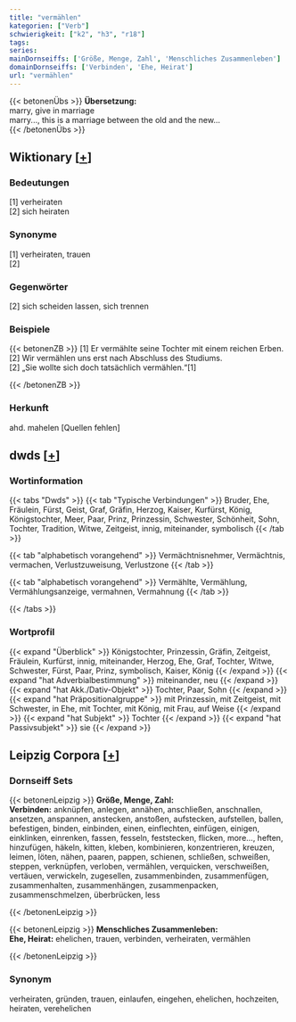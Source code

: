 ```yaml
---
title: "vermählen"
kategorien: ["Verb"]
schwierigkeit: ["k2", "h3", "r18"]
tags:
series:
mainDornseiffs: ['Größe, Menge, Zahl', 'Menschliches Zusammenleben']
domainDornseiffs: ['Verbinden', 'Ehe, Heirat']
url: "vermählen"
---
```


{{< betonenÜbs >}}
**Übersetzung:**  
marry, give in marriage  
marry..., this is a marriage between the old and the new...  
{{< /betonenÜbs >}}

## Wiktionary [[+](https://de.wiktionary.org/wiki/vermählen)]

### Bedeutungen
[1] verheiraten  
[2] sich heiraten  

### Synonyme
[1] verheiraten, trauen  
[2]  

### Gegenwörter
[2] sich scheiden lassen, sich trennen  

### Beispiele
{{< betonenZB >}}
[1] Er vermählte seine Tochter mit einem reichen Erben.  
[2] Wir vermählen uns erst nach Abschluss des Studiums.  
[2] „Sie wollte sich doch tatsächlich vermählen.“[1]  

{{< /betonenZB >}}
### Herkunft
ahd. mahelen [Quellen fehlen]  



## dwds [[+](https://www.dwds.de/wb/vermählen)]

### Wortinformation
{{< tabs "Dwds" >}}
{{< tab "Typische Verbindungen" >}}
Bruder, Ehe, Fräulein, Fürst, Geist, Graf, Gräfin, Herzog, Kaiser, Kurfürst, König, Königstochter, Meer, Paar, Prinz, Prinzessin, Schwester, Schönheit, Sohn, Tochter, Tradition, Witwe, Zeitgeist, innig, miteinander, symbolisch
{{< /tab >}}

{{< tab "alphabetisch vorangehend" >}}
Vermächtnisnehmer, Vermächtnis, vermachen, Verlustzuweisung, Verlustzone
{{< /tab >}}

{{< tab "alphabetisch vorangehend" >}}
Vermählte, Vermählung, Vermählungsanzeige, vermahnen, Vermahnung
{{< /tab >}}

{{< /tabs >}}

### Wortprofil
{{< expand "Überblick" >}} Königstochter, Prinzessin, Gräfin, Zeitgeist, Fräulein, Kurfürst, innig, miteinander, Herzog, Ehe, Graf, Tochter, Witwe, Schwester, Fürst, Paar, Prinz, symbolisch, Kaiser, König {{< /expand >}}
{{< expand "hat Adverbialbestimmung" >}} miteinander, neu {{< /expand >}}
{{< expand "hat Akk./Dativ-Objekt" >}} Tochter, Paar, Sohn {{< /expand >}}
{{< expand "hat Präpositionalgruppe" >}} mit Prinzessin, mit Zeitgeist, mit Schwester, in Ehe, mit Tochter, mit König, mit Frau, auf Weise {{< /expand >}}
{{< expand "hat Subjekt" >}} Tochter {{< /expand >}}
{{< expand "hat Passivsubjekt" >}} sie {{< /expand >}}

## Leipzig Corpora [[+](https://corpora.uni-leipzig.de/en/res?word=vermählen&corpusId=deu_newscrawl-public_2018)]

### Dornseiff Sets
{{< betonenLeipzig >}}
**Größe, Menge, Zahl:**  
**Verbinden:** anknüpfen, anlegen, annähen, anschließen, anschnallen, ansetzen, anspannen, anstecken, anstoßen, aufstecken, aufstellen, ballen, befestigen, binden, einbinden, einen, einflechten, einfügen, einigen, einklinken, einrenken, fassen, fesseln, feststecken, flicken, more..., heften, hinzufügen, häkeln, kitten, kleben, kombinieren, konzentrieren, kreuzen, leimen, löten, nähen, paaren, pappen, schienen, schließen, schweißen, steppen, verknüpfen, verloben, vermählen, verquicken, verschweißen, vertäuen, verwickeln, zugesellen, zusammenbinden, zusammenfügen, zusammenhalten, zusammenhängen, zusammenpacken, zusammenschmelzen, überbrücken, less  

{{< /betonenLeipzig >}}


{{< betonenLeipzig >}}
**Menschliches Zusammenleben:**  
**Ehe, Heirat:** ehelichen, trauen, verbinden, verheiraten, vermählen  

{{< /betonenLeipzig >}}

### Synonym
verheiraten, gründen, trauen, einlaufen, eingehen, ehelichen, hochzeiten, heiraten, verehelichen

